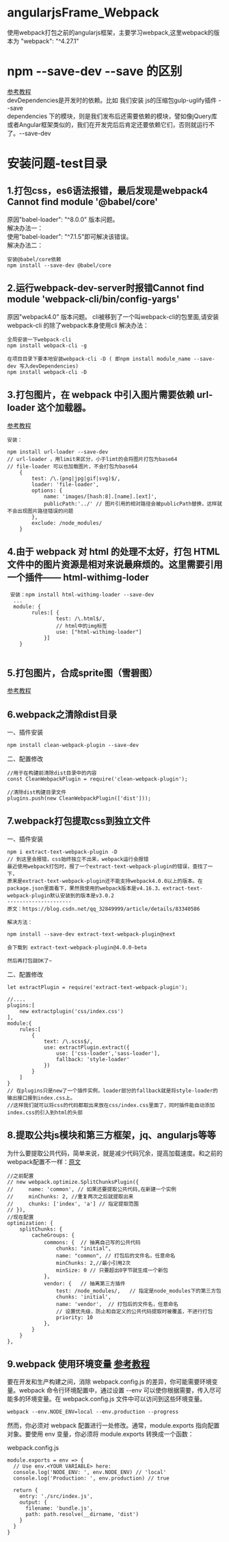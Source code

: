 # angularjsFrame_Webpack
使用webpack打包之前的angularjs框架，主要学习webpack,这里webpack的版本为 "webpack": "^4.27.1"

# npm --save-dev --save 的区别
[参考教程](https://blog.csdn.net/juzipchy/article/details/65653683)  
devDependencies是开发时的依赖。比如 我们安装 js的压缩包gulp-uglify插件  --save  
dependencies 下的模块，则是我们发布后还需要依赖的模块，譬如像jQuery库或者Angular框架类似的，我们在开发完后后肯定还要依赖它们，否则就运行不了。--save-dev  
# 安装问题-test目录
## 1.打包css，es6语法报错，最后发现是webpack4 Cannot find module '@babel/core'  
原因"babel-loader": "^8.0.0" 版本问题。  
解决办法一：  
使用"babel-loader": "^7.1.5"即可解决该错误。  
解决办法二：  
```
安装@babel/core依赖
npm install --save-dev @babel/core
```
## 2.运行webpack-dev-server时报错Cannot find module 'webpack-cli/bin/config-yargs'
原因"webpack4.0" 版本问题。 cli被移到了一个叫webpack-cli的包里面,请安装webpack-cli 的除了webpack本身使用cli
解决办法：
```
全局安装一下webpack-cli
npm install webpack-cli -g

在项目目录下要本地安装webpack-cli -D ( 即npm install module_name --save-dev 写入devDependencies)
npm install webpack-cli -D
```
## 3.打包图片，在 webpack 中引入图片需要依赖 url-loader 这个加载器。

[参考教程](https://www.cnblogs.com/ghost-xyx/p/5812902.html)
```
安装：

npm install url-loader --save-dev
// url-loader ，用limit来区分，小于limt的会将图片打包为base64 
// file-loader 可以也加载图片，不会打包为base64
    {
        test: /\.(png|jpg|gif|svg)$/,
        loader: 'file-loader',
        options: {
            name: 'images/[hash:8].[name].[ext]',
            publicPath:'../' // 图片引用的相对路径会被publicPath替换，这样就不会出现图片路径错误的问题
        },
        exclude: /node_modules/
    }
```
## 4.由于 webpack 对 html 的处理不太好，打包 HTML 文件中的图片资源是相对来说最麻烦的。这里需要引用一个插件—— html-withimg-loder
```
 安装：npm install html-withimg-loader --save-dev
  ...
  module: {
        rules:[ {
                test: /\.html$/,
                // html中的img标签
                use: ["html-withimg-loader"]
            }]
    }
 
```
## 5.打包图片，合成sprite图（雪碧图）
[参考教程](https://blog.csdn.net/luchuanqi67/article/details/82502009)

## 6.webpack之清除dist目录
一、插件安装
```
npm install clean-webpack-plugin --save-dev
```
二、配置修改
```
//用于在构建前清除dist目录中的内容
const CleanWebpackPlugin = require('clean-webpack-plugin');

//清除dist构建目录文件
plugins.push(new CleanWebpackPlugin(['dist']));
```

## 7.webpack打包提取css到独立文件
一、插件安装
```
npm i extract-text-webpack-plugin -D
// 到这里会报错，css始终独立不出来，webpack运行会报错
最近使用webpack打包时，报了一个extract-text-webpack-plugin的错误，查找了一下，
原来是extract-text-webpack-plugin还不能支持webpack4.0.0以上的版本。在package.json里面看下，果然我使用的webpack版本是v4.16.3，extract-text-webpack-plugin默认安装到的版本是v3.0.2
---------------------
原文：https://blog.csdn.net/qq_32849999/article/details/83340586

解决方法：

npm install --save-dev extract-text-webpack-plugin@next

会下载到 extract-text-webpack-plugin@4.0.0-beta

然后再打包就OK了~
```
二、配置修改
```
let extractPlugin = require('extract-text-webpack-plugin');

//....
plugins:[
    new extractplugin('css/index.css')
],
module:{
    rules:[
        {
            text: /\.scss$/,
            use: extractPlugin.extract({
                use: ['css-loader','sass-loader'],
                fallback: 'style-loader'
            })
        }
    ]
}
// 在plugins只是new了一个插件实例，loader部分的fallback就是将style-loader的输出接口接到index.css上。
//这样我们就可以将css的代码都取出来放在css/index.css里面了，同时插件能自动添加index.css的引入到html的头部
```
## 8.提取公共js模块和第三方框架，jq、angularjs等等
为什么要提取公共代码，简单来说，就是减少代码冗余，提高加载速度。和之前的webpack配置不一样：[原文](https://blog.csdn.net/sinat_17775997/article/details/80816363)
```
//之前配置
// new webpack.optimize.SplitChunksPlugin({
//     name: 'common', // 如果还要提取公共代码,在新建一个实例
//     minChunks: 2, //重复两次之后就提取出来
//     chunks: ['index', 'a'] // 指定提取范围
// }),
//现在配置
optimization: {
    splitChunks: {
        cacheGroups: {
            commons: {  // 抽离自己写的公共代码
                chunks: "initial",
                name: "common", // 打包后的文件名，任意命名
                minChunks: 2,//最小引用2次
                minSize: 0 // 只要超出0字节就生成一个新包
            },
            vendor: {   // 抽离第三方插件
                test: /node_modules/,   // 指定是node_modules下的第三方包
                chunks: 'initial',
                name: 'vendor',  // 打包后的文件名，任意命名
                // 设置优先级，防止和自定义的公共代码提取时被覆盖，不进行打包
                priority: 10
            },
        }
    }
},
```
## 9.webpack 使用环境变量 [参考教程](https://www.webpackjs.com/guides/environment-variables/)
要在开发和生产构建之间，消除 webpack.config.js 的差异，你可能需要环境变量。webpack 命令行环境配置中，通过设置 --env 可以使你根据需要，传入尽可能多的环境变量。在 webpack.config.js 文件中可以访问到这些环境变量。
```
webpack --env.NODE_ENV=local --env.production --progress
```
然而，你必须对 webpack 配置进行一处修改。通常，module.exports 指向配置对象。要使用 env 变量，你必须将 module.exports 转换成一个函数：

webpack.config.js
```
module.exports = env => {
  // Use env.<YOUR VARIABLE> here:
  console.log('NODE_ENV: ', env.NODE_ENV) // 'local'
  console.log('Production: ', env.production) // true

  return {
    entry: './src/index.js',
    output: {
      filename: 'bundle.js',
      path: path.resolve(__dirname, 'dist')
    }
  }
}
```
